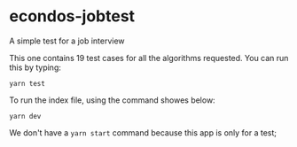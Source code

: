 # econdos-jobtest
A simple test for a job interview

This one contains 19 test cases for all the algorithms requested. You can run this by typing:

`yarn test`

To run the index file, using the command showes below:

`yarn dev`

We don't have a `yarn start`  command because this app is only for a test;
